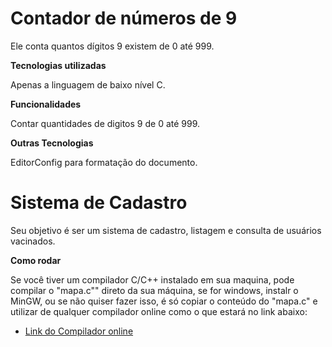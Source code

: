 # Contador de números de 9

Ele conta quantos dígitos 9 existem de 0 até 999.

**Tecnologias utilizadas**

Apenas a linguagem de baixo nível C.

**Funcionalidades**

Contar quantidades de digitos 9 de 0 até 999.

**Outras Tecnologias**

EditorConfig para formatação do documento.

# Sistema de Cadastro

Seu objetivo é ser um sistema de cadastro, listagem e consulta de usuários vacinados.

**Como rodar**

Se você tiver um compilador C/C++ instalado em sua maquina, pode compilar o "mapa.c"" direto da sua máquina, se for windows, instalr o MinGW, ou se não quiser fazer isso, é só copiar o conteúdo do "mapa.c" e utilizar de qualquer compilador online como o que estará no link abaixo:

- [Link do Compilador online](https://www.onlinegdb.com/online_c_compiler)
